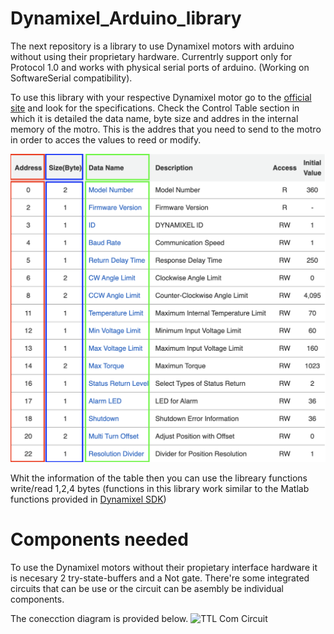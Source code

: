 # Dynamixel_Arduino_library
The next repository is a library to use Dynamixel motors with arduino without using their proprietary hardware. 
Currentrly support only for Protocol 1.0 and works with physical serial ports of arduino. (Working on SoftwareSerial compatibility).

To use this library with your respective Dynamixel motor go to the [official site](https://emanual.robotis.com/docs/en/dxl/) and look for the specifications. Check the Control Table section in which it is detailed the data name, byte size and addres in the internal memory of the motro. This is the addres that you need to send to the motro in order to acces the values to reed or modify.

![Control table](https://github.com/TulioCarmona/Dynamixel_Arduino_library/blob/main/control_table.png)

Whit the information of the table then you can use the libreary functions write/read 1,2,4 bytes (functions in this library work similar to the Matlab functions provided in [Dynamixel SDK](https://emanual.robotis.com/docs/en/software/dynamixel/dynamixel_sdk/overview/))

# Components needed
To use the Dynamixel motors without their propietary interface hardware it is necesary 2 try-state-buffers and a Not gate. There're some integrated circuits that can be use or the circuit can be asembly be individual components.

The conecction diagram is provided below.
![TTL Com Circuit](https://emanual.robotis.com/assets/images/dxl/ttl_circuit.png)
